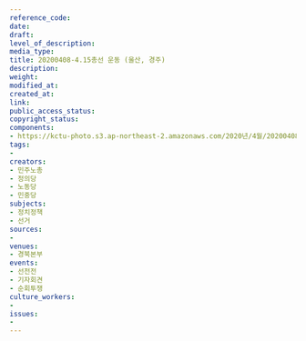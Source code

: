 ```yaml
---
reference_code: 
date: 
draft: 
level_of_description: 
media_type: 
title: 20200408-4.15총선 운동 (울산, 경주)
description: 
weight: 
modified_at: 
created_at: 
link: 
public_access_status: 
copyright_status: 
components:
- https://kctu-photo.s3.ap-northeast-2.amazonaws.com/2020년/4월/20200408-4.15총선+운동+(울산,+경주)/_DSC3360.jpg
tags:
- 
creators:
- 민주노총
- 정의당
- 노동당
- 민중당
subjects:
- 정치정책
- 선거
sources:
- 
venues:
- 경북본부
events:
- 선전전
- 기자회견
- 순회투쟁
culture_workers:
- 
issues:
- 
---
```

